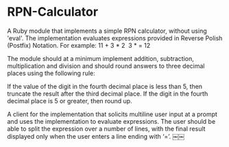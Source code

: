 # RPN-Calculator

A Ruby module that implements a simple RPN calculator, without using 'eval'. The implementation evaluates expressions provided in Reverse Polish (Postfix) Notation. For example:
11 + 3 * 2 ­ 3 * = 12

The module should at a minimum implement addition, subtraction, multiplication and division and should
round answers to three decimal places using the following rule:

If the value of the digit in the fourth decimal place is less than 5, then truncate the result after the third decimal place. If the digit in the fourth decimal place is 5 or greater, then round up.

A client for the implementation that solicits multi­line user input at a prompt and uses the implementation to evaluate expressions. The user should be able to split the expression over a number of lines, with the final result displayed only when the user enters a line ending with ‘=’.
￼￼